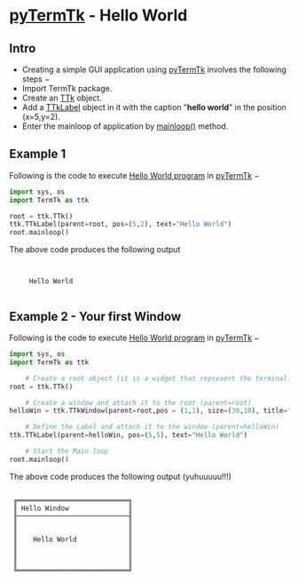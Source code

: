 # [pyTermTk](https://github.com/ceccopierangiolieugenio/pyTermTk) - Hello World

## Intro
 - Creating a simple GUI application using [pyTermTk](https://github.com/ceccopierangiolieugenio/pyTermTk) involves the following steps −
 - Import TermTk package.
 - Create an [TTk](https://ceccopierangiolieugenio.github.io/pyTermTk/TTkCore/ttk.html) object.
 - Add a [TTkLabel](https://ceccopierangiolieugenio.github.io/pyTermTk/TTkWidgets/label.html) object in it with the caption "**hello world**" in the position (x=5,y=2).
 - Enter the mainloop of application by [mainloop()](https://ceccopierangiolieugenio.github.io/pyTermTk/TTkCore/ttk.html#TermTk.TTkCore.ttk.TTk.mainloop) method.

## Example 1
Following is the code to execute [Hello World program](helloworld/helloworld.001.py) in [pyTermTk](https://github.com/ceccopierangiolieugenio/pyTermTk) −

```python
import sys, os
import TermTk as ttk

root = ttk.TTk()
ttk.TTkLabel(parent=root, pos=(5,2), text="Hello World")
root.mainloop()
```

The above code produces the following output
```text


     Hello World


```

## Example 2 - Your first Window
Following is the code to execute [Hello World program](helloworld/helloworld.002.py) in [pyTermTk](https://github.com/ceccopierangiolieugenio/pyTermTk) −

```python
import sys, os
import TermTk as ttk

    # Create a root object (it is a widget that represent the terminal)
root = ttk.TTk()

    # Create a window and attach it to the root (parent=root)
helloWin = ttk.TTkWindow(parent=root,pos = (1,1), size=(30,10), title="Hello Window", border=True)

    # Define the Label and attach it to the window (parent=helloWin)
ttk.TTkLabel(parent=helloWin, pos=(5,5), text="Hello World")

    # Start the Main loop
root.mainloop()
```

The above code produces the following output (yuhuuuuu!!!)
```text

 ╔════════════════════════════╗
 ║ Hello Window               ║
 ╟────────────────────────────╢
 ║                            ║
 ║                            ║
 ║    Hello World             ║
 ║                            ║
 ║                            ║
 ║                            ║
 ╚════════════════════════════╝

```